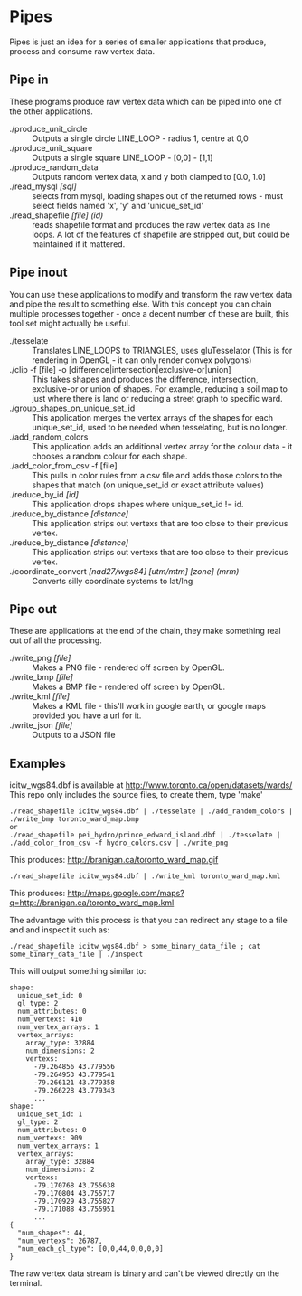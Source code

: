 Pipes
=====

Pipes is just an idea for a series of smaller applications that produce, process and consume raw vertex data.

Pipe in
-------

These programs produce raw vertex data which can be piped into one of the other applications.

<dl>
  <dt>./produce_unit_circle</dt>
    <dd>Outputs a single circle LINE_LOOP - radius 1, centre at 0,0</dd>
  <dt>./produce_unit_square</dt>
    <dd>Outputs a single square LINE_LOOP - [0,0] - [1,1]</dd>
  <dt>./produce_random_data</dt>
    <dd>Outputs random vertex data, x and y both clamped to [0.0, 1.0]</dd>
  <dt>./read_mysql <i>[sql]</i></dt>
    <dd>selects from mysql, loading shapes out of the returned rows - must select fields named 'x', 'y' and 'unique_set_id'</dd>
  <dt>./read_shapefile <i>[file] (id)</i></dt>
    <dd>reads shapefile format and produces the raw vertex data as line loops.  A lot of the features of shapefile are stripped out, but could be maintained if it mattered.</dd>
</dl>


Pipe inout
-------

You can use these applications to modify and transform the raw vertex data and pipe the result to something else. With this concept you can chain multiple processes together - once a decent number of these are built, this tool set might actually be useful.

<dl>
  <dt>./tesselate</dt>
  <dd>Translates LINE_LOOPS to TRIANGLES, uses gluTesselator (This is for rendering in OpenGL - it can only render convex polygons)</dd>
  <dt>./clip -f [file] -o [difference|intersection|exclusive-or|union]</dt>
  <dd>This takes shapes and produces the difference, intersection, exclusive-or or union of shapes.  For example, reducing a soil map to just where there is land or reducing a street graph to specific ward.</dd>
  <dt>./group_shapes_on_unique_set_id</dt>
  <dd>This application merges the vertex arrays of the shapes for each unique_set_id, used to be needed when tesselating, but is no longer.</dd>
  <dt>./add_random_colors</dt>
  <dd>This application adds an additional vertex array for the colour data - it chooses a random colour for each shape.</dd>
  <dt>./add_color_from_csv -f [file]</dt>
  <dd>This pulls in color rules from a csv file and adds those colors to the shapes that match (on unique_set_id or exact attribute values)</dd>
  <dt>./reduce_by_id <i>[id]</i></dt>
  <dd>This application drops shapes where unique_set_id != id.</dd>
  <dt>./reduce_by_distance <i>[distance]</i></dt>
  <dd>This application strips out vertexs that are too close to their previous vertex.</dd>
  <dt>./reduce_by_distance <i>[distance]</i></dt>
  <dd>This application strips out vertexs that are too close to their previous vertex.</dd>
  <dt>./coordinate_convert <i>[nad27/wgs84] [utm/mtm] [zone] (mrm)</i></dt>
  <dd>Converts silly coordinate systems to lat/lng</dd>
</dl>

Pipe out
-------

These are applications at the end of the chain, they make something real out of all the processing.
    
<dl>
  <dt>./write_png <i>[file]</i></dt>
  <dd>Makes a PNG file - rendered off screen by OpenGL.</dd>
  <dt>./write_bmp <i>[file]</i></dt>
  <dd>Makes a BMP file - rendered off screen by OpenGL.</dd>
  <dt>./write_kml <i>[file]</i></dt>
  <dd>Makes a KML file - this'll work in google earth, or google maps provided you have a url for it.</dd>
  <dt>./write_json <i>[file]</i></dt>
  <dd>Outputs to a JSON file</dd>
</dl>


Examples
--------

icitw_wgs84.dbf is available at http://www.toronto.ca/open/datasets/wards/<br />
This repo only includes the source files, to create them, type 'make'

    ./read_shapefile icitw_wgs84.dbf | ./tesselate | ./add_random_colors | ./write_bmp toronto_ward_map.bmp
    or
    ./read_shapefile pei_hydro/prince_edward_island.dbf | ./tesselate | ./add_color_from_csv -f hydro_colors.csv | ./write_png

This produces: http://branigan.ca/toronto_ward_map.gif

    ./read_shapefile icitw_wgs84.dbf | ./write_kml toronto_ward_map.kml

This produces: http://maps.google.com/maps?q=http://branigan.ca/toronto_ward_map.kml

The advantage with this process is that you can redirect any stage to a file and and inspect it such as:

    ./read_shapefile icitw_wgs84.dbf > some_binary_data_file ; cat some_binary_data_file | ./inspect

This will output something similar to:

    shape:
      unique_set_id: 0
      gl_type: 2
      num_attributes: 0
      num_vertexs: 410
      num_vertex_arrays: 1
      vertex_arrays:
        array_type: 32884
        num_dimensions: 2
        vertexs:
          -79.264856 43.779556 
          -79.264953 43.779541 
          -79.266121 43.779358 
          -79.266228 43.779343 
          ...
    shape:
      unique_set_id: 1
      gl_type: 2
      num_attributes: 0
      num_vertexs: 909
      num_vertex_arrays: 1
      vertex_arrays:
        array_type: 32884
        num_dimensions: 2
        vertexs:
          -79.170768 43.755638 
          -79.170804 43.755717 
          -79.170929 43.755827 
          -79.171088 43.755951 
          ...
    {
      "num_shapes": 44,
      "num_vertexs": 26787,
      "num_each_gl_type": [0,0,44,0,0,0,0]
    }

The raw vertex data stream is binary and can't be viewed directly on the terminal.

